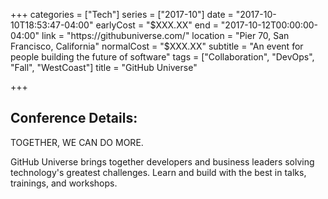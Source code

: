 +++
categories = ["Tech"]
series = ["2017-10"]
date = "2017-10-10T18:53:47-04:00"
earlyCost = "$XXX.XX"
end = "2017-10-12T00:00:00-04:00"
link = "https://githubuniverse.com/"
location = "Pier 70, San Francisco, California"
normalCost = "$XXX.XX"
subtitle = "An event for people building the future of software"
tags = ["Collaboration", "DevOps", "Fall", "WestCoast"]
title = "GitHub Universe"

+++


## Conference Details: 

TOGETHER, WE CAN DO MORE.

GitHub Universe brings together developers and business leaders solving technology's greatest challenges. Learn and build with the best in talks, trainings, and workshops.